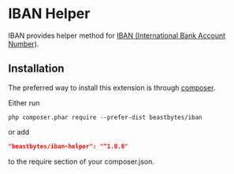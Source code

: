 # IBAN Helper
IBAN provides helper method for [IBAN (International Bank Account Number)](https://www.iban.com).

## Installation

The preferred way to install this extension is through [composer](http://getcomposer.org/download/).

Either run

```
php composer.phar require --prefer-dist beastbytes/iban
```

or add

```json
"beastbytes/iban-helper": "^1.0.0"
```

to the require section of your composer.json.
